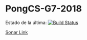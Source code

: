 # PongCS-G7-2018

Estado de la última: [![Build Status](https://travis-ci.org/jjluczyn/PongCS-G7-2018.svg?branch=master)](https://travis-ci.org/jjluczyn/PongCS-G7-2018)

[Sonar Link](https://sonarcloud.io/dashboard?id=PongCS-G7-2018 "Sonar Link")

